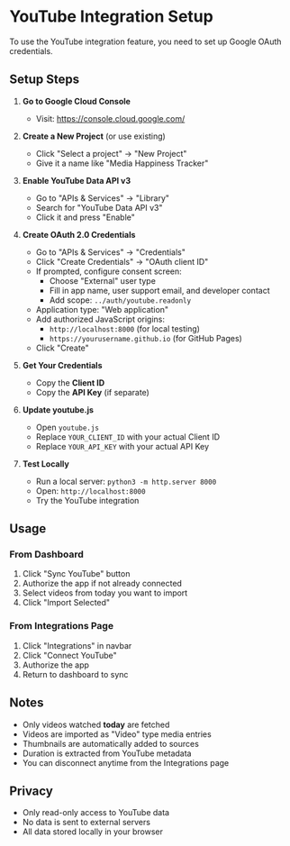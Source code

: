# YouTube Integration Setup

To use the YouTube integration feature, you need to set up Google OAuth credentials.

## Setup Steps

1. **Go to Google Cloud Console**
   - Visit: https://console.cloud.google.com/

2. **Create a New Project** (or use existing)
   - Click "Select a project" → "New Project"
   - Give it a name like "Media Happiness Tracker"

3. **Enable YouTube Data API v3**
   - Go to "APIs & Services" → "Library"
   - Search for "YouTube Data API v3"
   - Click it and press "Enable"

4. **Create OAuth 2.0 Credentials**
   - Go to "APIs & Services" → "Credentials"
   - Click "Create Credentials" → "OAuth client ID"
   - If prompted, configure consent screen:
     - Choose "External" user type
     - Fill in app name, user support email, and developer contact
     - Add scope: `../auth/youtube.readonly`
   - Application type: "Web application"
   - Add authorized JavaScript origins:
     - `http://localhost:8000` (for local testing)
     - `https://yourusername.github.io` (for GitHub Pages)
   - Click "Create"

5. **Get Your Credentials**
   - Copy the **Client ID**
   - Copy the **API Key** (if separate)

6. **Update youtube.js**
   - Open `youtube.js`
   - Replace `YOUR_CLIENT_ID` with your actual Client ID
   - Replace `YOUR_API_KEY` with your actual API Key

7. **Test Locally**
   - Run a local server: `python3 -m http.server 8000`
   - Open: `http://localhost:8000`
   - Try the YouTube integration

## Usage

### From Dashboard
1. Click "Sync YouTube" button
2. Authorize the app if not already connected
3. Select videos from today you want to import
4. Click "Import Selected"

### From Integrations Page
1. Click "Integrations" in navbar
2. Click "Connect YouTube"
3. Authorize the app
4. Return to dashboard to sync

## Notes

- Only videos watched **today** are fetched
- Videos are imported as "Video" type media entries
- Thumbnails are automatically added to sources
- Duration is extracted from YouTube metadata
- You can disconnect anytime from the Integrations page

## Privacy

- Only read-only access to YouTube data
- No data is sent to external servers
- All data stored locally in your browser
